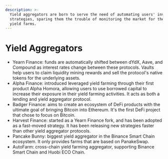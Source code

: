 ```yaml
---
description: >-
  Yield aggregators are born to serve the need of automating users' investment
  strategies, sparing them the trouble of monitoring the market for the best
  yield farms.
---
```


# Yield Aggregators



* Yearn Finance: funds are automatically shifted between dYdX, Aave, and Compound as interest rates change between these protocols. Vaults help users to claim liquidity mining rewards and sell the protocol's native tokens for the underlying assets.
* Alpha Finance: introduced leveraged yield farming through their first product Alpha Homora, allowing users to use borrowed capital to increase their exposure in their yield farming activities. It acts as both a lending and yield aggregator protocol.
* Badger Finance: aims to create an ecosystem of DeFi products with the ultimate goal of bringing Bitcoin into Ethereum. It's the first DeFi project that chose to focus on Bitcoin.
* Harvest Finance: started as a Yearn Finance fork, and has been adopted as a fast-moved strategy. It has been releasing new strategies faster than other yield aggregator protocols.
* Pancake Bunny: biggest yield aggregator in the Binance Smart Chain ecosystem. It only provides farms that are based on PanakeSwap.
* AutoFarm: cross-chain yield farming aggregator, supporting Binance Smart Chain and Huobi ECO Chain.



